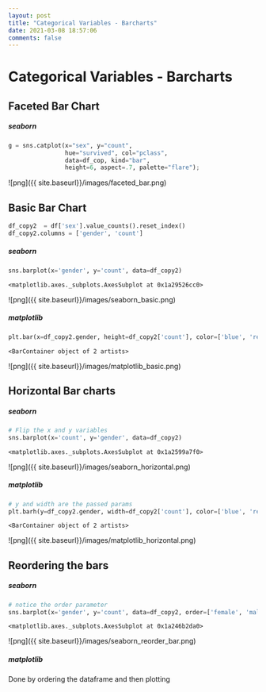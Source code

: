 ```yaml
---
layout: post
title: "Categorical Variables - Barcharts"
date: 2021-03-08 18:57:06
comments: false
---
```

# Categorical Variables - Barcharts


## Faceted Bar Chart
##### seaborn


```python
g = sns.catplot(x="sex", y="count",
                hue="survived", col="pclass",
                data=df_cop, kind="bar",
                height=6, aspect=.7, palette="flare");
```


![png]({{ site.baseurl}}/images/faceted_bar.png)


## Basic Bar Chart


```python
df_copy2  = df['sex'].value_counts().reset_index()
df_copy2.columns = ['gender', 'count']
```

##### seaborn


```python
sns.barplot(x='gender', y='count', data=df_copy2)
```




    <matplotlib.axes._subplots.AxesSubplot at 0x1a29526cc0>




![png]({{ site.baseurl}}/images/seaborn_basic.png)


##### matplotlib


```python
plt.bar(x=df_copy2.gender, height=df_copy2['count'], color=['blue', 'red'])
```




    <BarContainer object of 2 artists>




![png]({{ site.baseurl}}/images/matplotlib_basic.png)


## Horizontal Bar charts
##### seaborn


```python
# Flip the x and y variables
sns.barplot(x='count', y='gender', data=df_copy2)
```




    <matplotlib.axes._subplots.AxesSubplot at 0x1a2599a7f0>




![png]({{ site.baseurl}}/images/seaborn_horizontal.png)


##### matplotlib


```python
# y and width are the passed params
plt.barh(y=df_copy2.gender, width=df_copy2['count'], color=['blue', 'red'])
```




    <BarContainer object of 2 artists>




![png]({{ site.baseurl}}/images/matplotlib_horizontal.png)


## Reordering the bars

##### seaborn


```python
# notice the order parameter
sns.barplot(x='gender', y='count', data=df_copy2, order=['female', 'male'])
```




    <matplotlib.axes._subplots.AxesSubplot at 0x1a246b2da0>




![png]({{ site.baseurl}}/images/seaborn_reorder_bar.png)


##### matplotlib

Done by ordering the dataframe and then plotting
